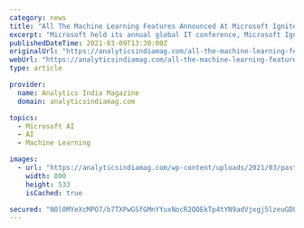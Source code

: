 ```yaml
---
category: news
title: "All The Machine Learning Features Announced At Microsoft Ignite 2021"
excerpt: "Microsoft held its annual global IT conference, Microsoft Ignite 2021, virtually. The event announced a number of AI-based features and updates across the cloud platform Azure and other business applications."
publishedDateTime: 2021-03-09T13:30:00Z
originalUrl: "https://analyticsindiamag.com/all-the-machine-learning-features-announced-at-microsoft-ignite-2021/"
webUrl: "https://analyticsindiamag.com/all-the-machine-learning-features-announced-at-microsoft-ignite-2021/"
type: article

provider:
  name: Analytics India Magazine
  domain: analyticsindiamag.com

topics:
  - Microsoft AI
  - AI
  - Machine Learning

images:
  - url: "https://analyticsindiamag.com/wp-content/uploads/2021/03/pasted-image-0-13.png"
    width: 800
    height: 533
    isCached: true

secured: "N0l0MYeXcMPO7/b7TXPwGSfGMnYYuxNocR2QOEkTp4tYN9adVjxgj5lzeuGDLFGQQCstuilMz5iaopKH0opCsl3JbbfRyA9T5mw7EsKrk+7X9dQ0NMt9I2IZ2qjzqOLp1hkz6wpq5/38D+zNOcJ2lNDQ18Vx9U4I4UjuBnLk1t0LHsq1RSmsVM15g9Nhg7ZSCSFFePRf8EJqW1qVndEuSyfKXq+7ehzl9ZSHlPaTMu9AVbKbSmDAhOuKxvaJlGNbEvYRsmudfwr8dc+iiLK81jBd3nwPQMwuFdJunQvkMdJmaMkYOjMhPKonhnzPqsx0MM9socB/zflXHIK9Mb+A0icDr2oFU+r/3iZdsUcN6DA=;IBBhfVjcJk9OQoIzV/1sSA=="
---
```


